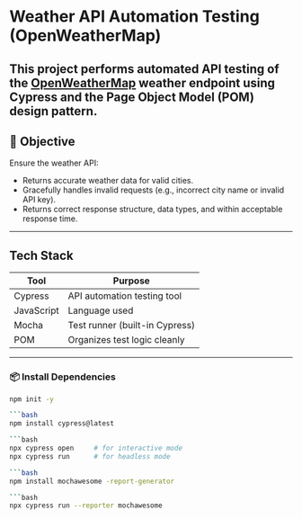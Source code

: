 
# Weather API Automation Testing (OpenWeatherMap)

This project performs **automated API testing** of the [OpenWeatherMap](https://openweathermap.org/api) weather endpoint using **Cypress** and the **Page Object Model (POM)** design pattern.
---

## 📌 Objective
Ensure the weather API:
- Returns accurate weather data for valid cities.
- Gracefully handles invalid requests (e.g., incorrect city name or invalid API key).
- Returns correct response structure, data types, and within acceptable response time.

---

## Tech Stack

| Tool        | Purpose                       |
|-------------|-------------------------------|
| Cypress     | API automation testing tool   |
| JavaScript  | Language used                 |
| Mocha       | Test runner (built-in Cypress)|
| POM         | Organizes test logic cleanly  |

---

### 📦 Install Dependencies

```bash
npm init -y

```bash
npm install cypress@latest

```bash
npx cypress open     # for interactive mode
npx cypress run      # for headless mode

```bash
npm install mochawesome -report-generator

```bash
npx cypress run --reporter mochawesome
